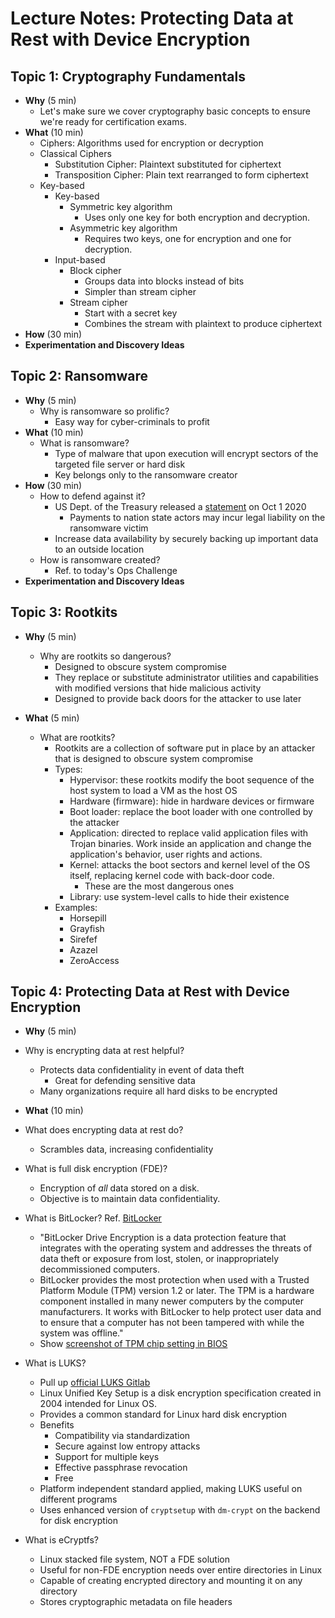 # Lecture Notes: Protecting Data at Rest with Device Encryption

## Topic 1: Cryptography Fundamentals

- **Why** (5 min)
  - Let's make sure we cover cryptography basic concepts to ensure we're ready for certification exams.
- **What** (10 min)
  - Ciphers: Algorithms used for encryption or decryption
  - Classical Ciphers
    - Substitution Cipher: Plaintext substituted for ciphertext
    - Transposition Cipher: Plain text rearranged to form ciphertext
  - Key-based
    - Key-based
      - Symmetric key algorithm
        - Uses only one key for both encryption and decryption.
      - Asymmetric key algorithm
        - Requires two keys, one for encryption and one for decryption.
    - Input-based
      - Block cipher
        - Groups data into blocks instead of bits
        - Simpler than stream cipher
      - Stream cipher
        - Start with a secret key
        - Combines the stream with plaintext to produce ciphertext
- **How** (30 min)
- **Experimentation and Discovery Ideas**

## Topic 2: Ransomware

- **Why** (5 min)
  - Why is ransomware so prolific?
    - Easy way for cyber-criminals to profit
- **What** (10 min)
  - What is ransomware?
    - Type of malware that upon execution will encrypt sectors of the targeted file server or hard disk
    - Key belongs only to the ransomware creator
- **How** (30 min)
  - How to defend against it?
    - US Dept. of the Treasury released a [statement](https://home.treasury.gov/system/files/126/ofac_ransomware_advisory_10012020_1.pdf) on Oct 1 2020
      - Payments to nation state actors may incur legal liability on the ransomware victim
    - Increase data availability by securely backing up important data to an outside location
  - How is ransomware created?
    - Ref. to today's Ops Challenge
- **Experimentation and Discovery Ideas**

## Topic 3: Rootkits

- **Why** (5 min)
  - Why are rootkits so dangerous?
    - Designed to obscure system compromise
    - They replace or substitute administrator utilities and capabilities with modified versions that hide malicious activity
    - Designed to provide back doors for the attacker to use later

- **What** (5 min)
  - What are rootkits?
    - Rootkits are a collection of software put in place by an attacker that is designed to obscure system compromise
    - Types:
      - Hypervisor: these rootkits modify the boot sequence of the host system to load a VM as the host OS
      - Hardware (firmware): hide in hardware devices or firmware
      - Boot loader: replace the boot loader with one controlled by the attacker
      - Application: directed to replace valid application files with Trojan binaries. Work inside an application and change the application's behavior, user rights and actions.
      - Kernel: attacks the boot sectors and kernel level of the OS itself, replacing kernel code with back-door code.
        - These are the most dangerous ones
      - Library: use system-level calls to hide their existence
    - Examples:
      - Horsepill
      - Grayfish
      - Sirefef
      - Azazel
      - ZeroAccess

## Topic 4: Protecting Data at Rest with Device Encryption

- **Why** (5 min)
- Why is encrypting data at rest helpful?
  - Protects data confidentiality in event of data theft
    - Great for defending sensitive data
  - Many organizations require all hard disks to be encrypted

- **What** (10 min)
- What does encrypting data at rest do?
  - Scrambles data, increasing confidentiality

- What is full disk encryption (FDE)?
  - Encryption of *all* data stored on a disk.
  - Objective is to maintain data confidentiality.

- What is BitLocker? Ref. [BitLocker](https://docs.microsoft.com/en-us/windows/security/information-protection/bitlocker/bitlocker-overview)
  - "BitLocker Drive Encryption is a data protection feature that integrates with the operating system and addresses the threats of data theft or exposure from lost, stolen, or inappropriately decommissioned computers.
  - BitLocker provides the most protection when used with a Trusted Platform Module (TPM) version 1.2 or later. The TPM is a hardware component installed in many newer computers by the computer manufacturers. It works with BitLocker to help protect user data and to ensure that a computer has not been tampered with while the system was offline."
  - Show [screenshot of TPM chip setting in BIOS](https://forumscdn.lenovo.com/old_attach/116128iB2B4695756F7AFCE.jpg)

- What is LUKS?
  - Pull up [official LUKS Gitlab](https://gitlab.com/cryptsetup/cryptsetup/blob/master/README.md)
  - Linux Unified Key Setup is a disk encryption specification created in 2004 intended for Linux OS.
  - Provides a common standard for Linux hard disk encryption
  - Benefits
    - Compatibility via standardization
    - Secure against low entropy attacks
    - Support for multiple keys
    - Effective passphrase revocation
    - Free
  - Platform independent standard applied, making LUKS useful on different programs
  - Uses enhanced version of `cryptsetup` with `dm-crypt` on the backend for disk encryption

- What is eCryptfs?
  - Linux stacked file system, NOT a FDE solution
  - Useful for non-FDE encryption needs over entire directories in Linux
  - Capable of creating encrypted directory and mounting it on any directory
  - Stores cryptographic metadata on file headers
